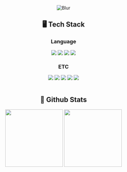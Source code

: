 <div align="center">

  <!--Header-->
  ![Blur](https://capsule-render.vercel.app/api?type=blur&height=300&color=gradient&customColorList=0,2&text=🏃‍♀️%20Runner%20·%20💻%20Developer&strokeWidth=1&section=footer&reversal=true&fontAlign=50&stroke=1A1A1A&fontSize=40&textBg=false)

  <!--Body-->
  
  ## 🖥️ Tech Stack
  ### Language
  <img src="https://img.shields.io/badge/Node.js-5FA04E?style=flat-square&logo=Node.js&logoColor=white"/>
  <img src="https://img.shields.io/badge/JavaScript-F7DF1E?style=flat-square&logo=JavaScript&logoColor=white"/>
  <img src="https://img.shields.io/badge/HTML5-E34F26?style=flat-square&logo=HTML5&logoColor=white"/>
  <img src="https://img.shields.io/badge/CSS3-1572B6?style=flat-square&logo=CSS3&logoColor=white"/>
  <br/>
  
  ### ETC
  <img src="https://img.shields.io/badge/Notion-000000?style=flat-square&logo=Notion&logoColor=white"/>
  <img src="https://img.shields.io/badge/Discord-5865F2?style=flat-square&logo=Discord&logoColor=white"/>
  <img src="https://img.shields.io/badge/Slack-4A154B?style=flat-square&logo=Slack&logoColor=white"/>
  <img src="https://img.shields.io/badge/Figma-F24E1E?style=flat-square&logo=Figma&logoColor=white"/>
  <img src="https://img.shields.io/badge/MySQL-4479A1?style=flat-square&logo=MySQL&logoColor=white"/>
  <br/><br/>
  
  ## 🤔 Github Stats
  <div>
    <img src="https://github-readme-stats.vercel.app/api?username=Mingyeong-Kang&show_icons=true&theme=default" height="180px"/>
    <img src="https://github-readme-stats.vercel.app/api/top-langs/?username=Mingyeong-Kang&layout=compact&theme=default" height="180px"/>
  </div>
  
</div>

<!--
**Mingyeong-Kang/Mingyeong-Kang** is a ✨ _special_ ✨ repository because its `README.md` (this file) appears on your GitHub profile.

Here are some ideas to get you started:

- 🔭 I’m currently working on ...
- 🌱 I’m currently learning ...
- 👯 I’m looking to collaborate on ...
- 🤔 I’m looking for help with ...
- 💬 Ask me about ...
- 📫 How to reach me: ...
- 😄 Pronouns: ...
- ⚡ Fun fact: ...
-->
